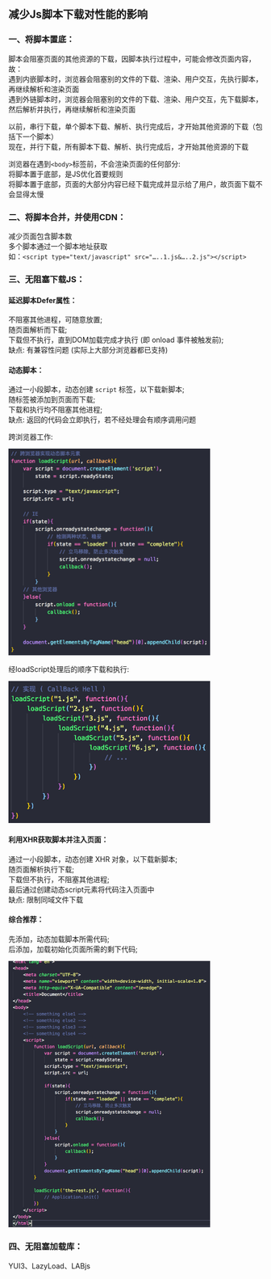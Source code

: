 ## 减少Js脚本下载对性能的影响

### 一、将脚本置底：
脚本会阻塞页面的其他资源的下载，因脚本执行过程中，可能会修改页面内容，故：  
遇到内嵌脚本时，浏览器会阻塞别的文件的下载、渲染、用户交互，先执行脚本，再继续解析和渲染页面  
遇到外链脚本时，浏览器会阻塞别的文件的下载、渲染、用户交互，先下载脚本，然后解析并执行，再继续解析和渲染页面  

以前，串行下载，单个脚本下载、解析、执行完成后，才开始其他资源的下载（包括下一个脚本）  
现在，并行下载，所有脚本下载、解析、执行完成后，才开始其他资源的下载  

浏览器在遇到`<body>`标签前，不会渲染页面的任何部分:  
将脚本置于底部，是JS优化首要规则  
将脚本置于底部，页面的大部分内容已经下载完成并显示给了用户，故页面下载不会显得太慢  


### 二、将脚本合并，并使用CDN：
减少页面包含脚本数  
多个脚本通过一个脚本地址获取  
如：`<script type="text/javascript" src="…..1.js&…..2.js"></script>`    


### 三、无阻塞下载JS：

#### 延迟脚本Defer属性：
不阻塞其他进程，可随意放置;  
随页面解析而下载;  
下载但不执行，直到DOM加载完成才执行 (即 onload 事件被触发前);  
缺点: 有兼容性问题 (实际上大部分浏览器都已支持)    

#### 动态脚本：
通过一小段脚本，动态创建 `script` 标签，以下载新脚本;  
随标签被添加到页面而下载;  
下载和执行均不阻塞其他进程;  
缺点: 返回的代码会立即执行，若不经处理会有顺序调用问题    

跨浏览器工作:  
<!-- ![图1](https://github.com/rjwx60/Reading-notes/blob/master/%E3%80%8A%E9%AB%98%E6%80%A7%E8%83%BD%20JavaScript%E3%80%8B%20-%20Nicbolas.C.Zakas/imgs/1-01.png)   -->
<img src="https://github.com/rjwx60/Reading-notes/raw/master/%E3%80%8A%E9%AB%98%E6%80%A7%E8%83%BD%20JavaScript%E3%80%8B%20-%20Nicbolas.C.Zakas/imgs/1-01.png" alt="图1" width="400px">

经loadScript处理后的顺序下载和执行:  
<!-- ![图2](https://github.com/rjwx60/Reading-notes/blob/master/%E3%80%8A%E9%AB%98%E6%80%A7%E8%83%BD%20JavaScript%E3%80%8B%20-%20Nicbolas.C.Zakas/imgs/02.png)   -->
<img src="https://github.com/rjwx60/Reading-notes/raw/master/%E3%80%8A%E9%AB%98%E6%80%A7%E8%83%BD%20JavaScript%E3%80%8B%20-%20Nicbolas.C.Zakas/imgs/1-02.png" alt="图2" width="400px">



#### 利用XHR获取脚本并注入页面：
通过一小段脚本，动态创建 XHR 对象，以下载新脚本;  
随页面解析执行下载;  
下载但不执行，不阻塞其他进程;  
最后通过创建动态script元素将代码注入页面中   
缺点: 限制同域文件下载    


#### 综合推荐：
先添加，动态加载脚本所需代码;  
后添加，加载初始化页面所需的剩下代码;  
<!-- ![图3](https://github.com/rjwx60/Reading-notes/blob/master/%E3%80%8A%E9%AB%98%E6%80%A7%E8%83%BD%20JavaScript%E3%80%8B%20-%20Nicbolas.C.Zakas/imgs/03.png)   -->
<img src="https://github.com/rjwx60/Reading-notes/raw/master/%E3%80%8A%E9%AB%98%E6%80%A7%E8%83%BD%20JavaScript%E3%80%8B%20-%20Nicbolas.C.Zakas/imgs/1-03.png" alt="图2" width="400px">



### 四、无阻塞加载库：
YUI3、LazyLoad、LABjs
